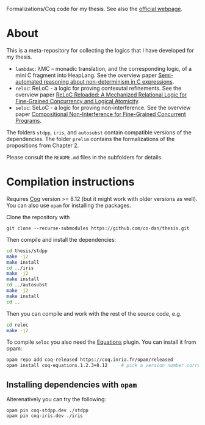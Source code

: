 Formalizations/Coq code for my thesis.
See also the [official webpage](https://groupoid.moe/thesis.html).

# About

This is a meta-repository for collecting the logics that I have
developed for my thesis.

- `lambdac`: λMC – monadic translation, and the corresponding logic,
  of a mini C fragment into HeapLang.
  See the overview paper [Semi-automated reasoning about non-determinism in C expressions](https://iris-project.org/pdfs/2019-esop-c.pdf). 
- `reloc`: ReLoC - a logic for proving contexutal refinements.
  See the overview paper [ReLoC Reloaded: A Mechanized Relational Logic for Fine-Grained Concurrency and Logical Atomicity](https://arxiv.org/abs/2006.13635).
- `seloc`: SeLoC - a logic for proving non-interference.
  See the overview paper [Compositional Non-Interference for Fine-Grained Concurrent Programs](https://arxiv.org/abs/1910.00905).


The folders `stdpp`, `iris`, and `autosubst` contain compatible versions of the dependencies.
The folder `prelim` contains the formalizations of the propositions from Chapter 2.

Please consult the `README.md` files in the subfolders for details.

# Compilation instructions

Requires [Coq](https://coq.inria.fr/) version >= 8.12 (but it might work with older versions as well).
You can also use `opam` for installing the packages.

Clone the repository with
```
git clone --recurse-submodules https://github.com/co-dan/thesis.git
```
Then compile and install the dependencies:

```bash
cd thesis/stdpp
make -j2
make install
cd ../iris
make -j2
make install
cd ../autosubst
make -j2
make install
cd ..
```

Then you can compile and work with the rest of the source code, e.g.
```bash
cd reloc
make -j2
```

To compile `seloc` you also need the [Equations](https://github.com/mattam82/Coq-Equations) plugin.
You can install it from opam:
```bash
opam repo add coq-released https://coq.inria.fr/opam/released
opam install coq-equations.1.2.3+8.12     # pick a version number corresponding to your Coq version
```

## Installing dependencies with `opam`

Alterenatively you can try the following:

```
opam pin coq-stdpp.dev ./stdpp
opam pin coq-iris.dev ./iris
```
